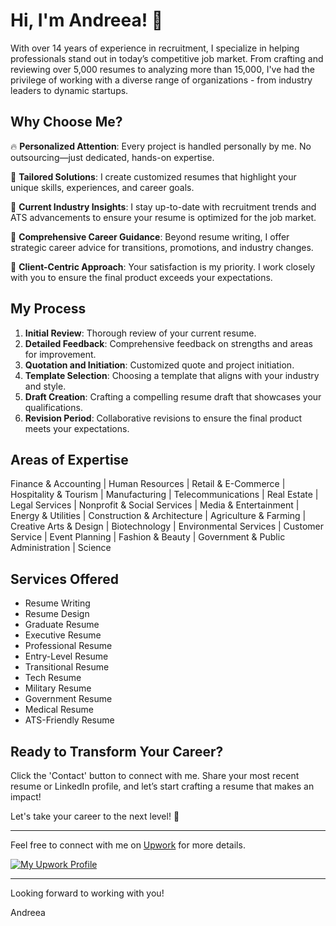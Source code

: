 # Hi, I'm Andreea! 👋

With over 14 years of experience in recruitment, I specialize in helping professionals stand out in today’s competitive job market. From crafting and reviewing over 5,000 resumes to analyzing more than 15,000, I've had the privilege of working with a diverse range of organizations - from industry leaders to dynamic startups.

## Why Choose Me?

🔥 **Personalized Attention**: Every project is handled personally by me. No outsourcing—just dedicated, hands-on expertise.

🎯 **Tailored Solutions**: I create customized resumes that highlight your unique skills, experiences, and career goals.

🚀 **Current Industry Insights**: I stay up-to-date with recruitment trends and ATS advancements to ensure your resume is optimized for the job market.

🌟 **Comprehensive Career Guidance**: Beyond resume writing, I offer strategic career advice for transitions, promotions, and industry changes.

🤝 **Client-Centric Approach**: Your satisfaction is my priority. I work closely with you to ensure the final product exceeds your expectations.

## My Process

1. **Initial Review**: Thorough review of your current resume.
2. **Detailed Feedback**: Comprehensive feedback on strengths and areas for improvement.
3. **Quotation and Initiation**: Customized quote and project initiation.
4. **Template Selection**: Choosing a template that aligns with your industry and style.
5. **Draft Creation**: Crafting a compelling resume draft that showcases your qualifications.
6. **Revision Period**: Collaborative revisions to ensure the final product meets your expectations.

## Areas of Expertise

Finance & Accounting | Human Resources | Retail & E-Commerce | Hospitality & Tourism | Manufacturing | Telecommunications | Real Estate | Legal Services | Nonprofit & Social Services | Media & Entertainment | Energy & Utilities | Construction & Architecture | Agriculture & Farming | Creative Arts & Design | Biotechnology | Environmental Services | Customer Service | Event Planning | Fashion & Beauty | Government & Public Administration | Science

## Services Offered

- Resume Writing
- Resume Design
- Graduate Resume
- Executive Resume
- Professional Resume
- Entry-Level Resume
- Transitional Resume
- Tech Resume
- Military Resume
- Government Resume
- Medical Resume
- ATS-Friendly Resume

## Ready to Transform Your Career?

Click the 'Contact' button to connect with me. Share your most recent resume or LinkedIn profile, and let’s start crafting a resume that makes an impact!

Let's take your career to the next level! 🚀

---

Feel free to connect with me on [Upwork](https://www.upwork.com/freelancers/~01c73dc36f4dad58fc) for more details.

[![My Upwork Profile](https://www.upwork.com/profile-portraits/upwork.png)](https://www.upwork.com/freelancers/~01c73dc36f4dad58fc)

---

Looking forward to working with you!

Andreea
